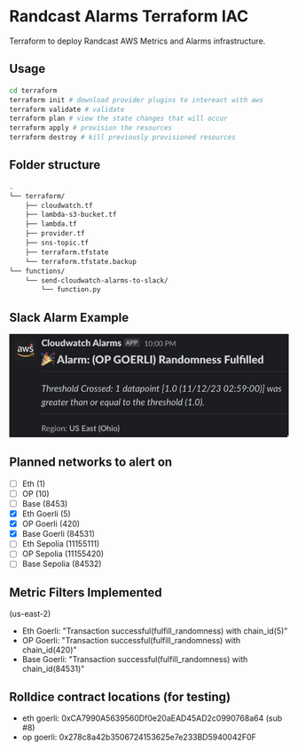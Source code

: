 # Randcast Alarms Terraform IAC

Terraform to deploy Randcast AWS Metrics and Alarms infrastructure. 


## Usage
```bash
cd terraform
terraform init # download provider plugins to intereact with aws
terraform validate # validate
terraform plan # view the state changes that will occur
terraform apply # provision the resources
terraform destroy # kill previously provisioned resources 
```

## Folder structure
```bash
.
└── terraform/
    ├── cloudwatch.tf
    ├── lambda-s3-bucket.tf
    ├── lambda.tf
    ├── provider.tf
    ├── sns-topic.tf
    ├── terraform.tfstate
    └── terraform.tfstate.backup
└── functions/
    └── send-cloudwatch-alarms-to-slack/
        └── function.py
```

## Slack Alarm Example
![](alarm_example.png)

## Planned networks to alert on
- [ ] Eth (1)
- [ ] OP (10)
- [ ] Base (8453)
- [x] Eth Goerli (5)  
- [x] OP Goerli (420)
- [x] Base Goerli (84531)
- [ ] Eth Sepolia (11155111)
- [ ] OP Sepolia (11155420)
- [ ] Base Sepolia (84532)

## Metric Filters Implemented 
(us-east-2)
- Eth Goerli: "Transaction successful(fulfill_randomness) with chain_id(5)"
- OP Goerli: "Transaction successful(fulfill_randomness) with chain_id(420)"
- Base Goerli: "Transaction successful(fulfill_randomness) with chain_id(84531)"

## Rolldice contract locations (for testing)
- eth goerli: 0xCA7990A5639560Df0e20aEAD45AD2c0990768a64 (sub #8)
- op goerli: 0x278c8a42b3506724153625e7e233BD5940042F0F 